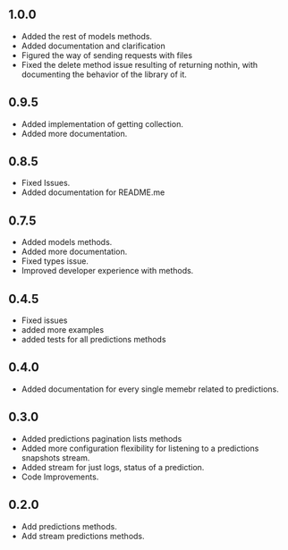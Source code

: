 ## 1.0.0

- Added the rest of models methods.
- Added documentation and clarification
- Figured the way of sending requests with files
- Fixed the delete method issue resulting of returning nothin, with documenting the behavior of the library of it.

## 0.9.5

- Added implementation of getting collection.
- Added more documentation.

## 0.8.5

- Fixed Issues.
- Added documentation for README.me

## 0.7.5

- Added models methods.
- Added more documentation.
- Fixed types issue.
- Improved developer experience with methods.

## 0.4.5

- Fixed issues
- added more examples
- added tests for all predictions methods

## 0.4.0

- Added documentation for every single memebr related to predictions.

## 0.3.0

- Added predictions pagination lists methods
- Added more configuration flexibility for listening to a predictions snapshots stream.
- Added stream for just logs, status of a prediction.
- Code Improvements.

## 0.2.0

- Add predictions methods.
- Add stream predictions methods.
